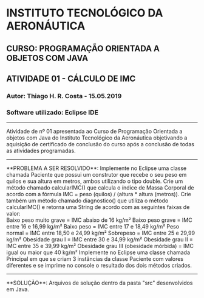 # INSTITUTO TECNOLÓGICO DA AERONÁUTICA 
## CURSO: PROGRAMAÇÃO ORIENTADA A OBJETOS COM JAVA
## ATIVIDADE 01 - CÁLCULO DE IMC
### Autor: Thiago H. R. Costa - 15.05.2019
### Software utilizado: Eclipse IDE
<hr>
Atividade de nº 01 apresentada ao Curso de Programação Orientada a objetos com Java do Instituto Tecnológico da Aeronáutica objetivando a aquisição de certificado de conclusão do curso após a conclusão de todas as atividades programadas.
<hr>
**PROBLEMA A SER RESOLVIDO**: Implemente no Eclipse uma classe chamada Paciente que possui um construtor que recebe o seu peso em quilos e sua altura em metros, ambos utilizando o tipo double. Crie um método chamado calcularIMC() que calcula o índice de Massa Corporal de acordo com a fórmula IMC = peso (quilos) / (altura * altura (metros)). Crie também um método chamado diagnostico() que utiliza o método calcularIMC() e retorna uma String de acordo com as seguintes faixas de valor:
<br>
Baixo peso muito grave = IMC abaixo de 16 kg/m²
Baixo peso grave = IMC entre 16 e 16,99 kg/m²
Baixo peso = IMC entre 17 e 18,49 kg/m²
Peso normal = IMC entre 18,50 e 24,99 kg/m²
Sobrepeso = IMC entre 25 e 29,99 kg/m²
Obesidade grau I = IMC entre 30 e 34,99 kg/m²
Obesidade grau II = IMC entre 35 e 39,99 kg/m²
Obesidade grau III (obesidade mórbida) = IMC igual ou maior que 40 kg/m²
Implemente no Eclipse uma classe chamada Principal em que se criam 3 instâncias da classe Paciente com valores diferentes e se imprime no console o resultado dos dois métodos criados.
<hr>
**SOLUÇÃO**: Arquivos de solução dentro da pasta "src" desenvolvidos em Java.

